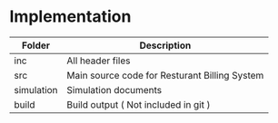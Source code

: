 # Implementation
| Folder | Description |
| ----- | ----- |
| inc | All header files |
| src | Main source code for Resturant Billing System |
| simulation | Simulation documents |
| build | Build output ( Not included in git ) |
